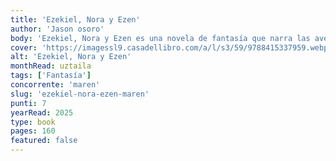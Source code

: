 ```yaml
---
title: 'Ezekiel, Nora y Ezen'
author: 'Jason osoro'
body: 'Ezekiel, Nora y Ezen es una novela de fantasía que narra las aventuras de tres amigos en un mundo lleno de magia y desafíos. Juntos, deben enfrentarse a fuerzas oscuras y descubrir secretos que cambiarán sus vidas para siempre.'
cover: 'https://imagessl9.casadellibro.com/a/l/s3/59/9788415337959.webp'
alt: 'Ezekiel, Nora y Ezen'
monthRead: uztaila
tags: ['Fantasía']
concorrente: 'maren'
slug: 'ezekiel-nora-ezen-maren'
punti: 7
yearRead: 2025
type: book
pages: 160
featured: false
---
```

